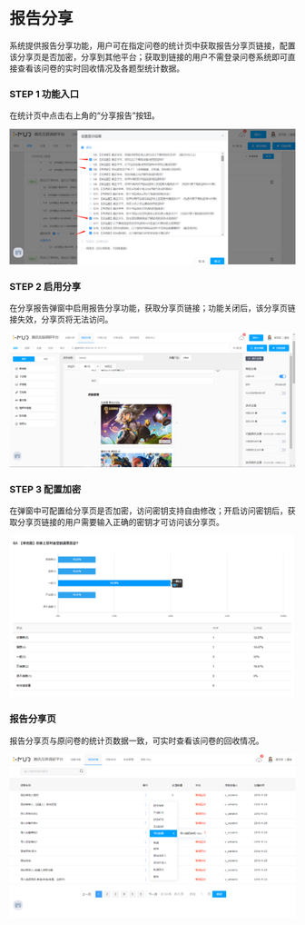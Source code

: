 # 报告分享

系统提供报告分享功能，用户可在指定问卷的统计页中获取报告分享页链接，配置该分享页是否加密，分享到其他平台；获取到链接的用户不需登录问卷系统即可直接查看该问卷的实时回收情况及各题型统计数据。

### STEP 1 功能入口

在统计页中点击右上角的“分享报告”按钮。

![](../../.gitbook/assets/image%20%28276%29.png)

### STEP 2 启用分享

在分享报告弹窗中启用报告分享功能，获取分享页链接；功能关闭后，该分享页链接失效，分享页将无法访问。

![](../../.gitbook/assets/image%20%28396%29.png)

### STEP 3 配置加密

在弹窗中可配置给分享页是否加密，访问密钥支持自由修改；开启访问密钥后，获取分享页链接的用户需要输入正确的密钥才可访问该分享页。

![](../../.gitbook/assets/image%20%28411%29.png)

### 报告分享页

报告分享页与原问卷的统计页数据一致，可实时查看该问卷的回收情况。

![](../../.gitbook/assets/image%20%28132%29.png)

